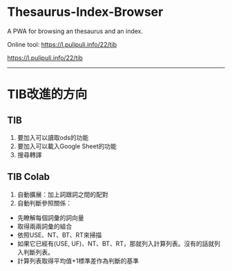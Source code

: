 # Thesaurus-Index-Browser
A PWA for browsing an thesaurus and an index.

Online tool: https://l.pulipuli.info/22/tib

https://l.pulipuli.info/22/tib

----

# TIB改進的方向

## TIB
1. 要加入可以讀取ods的功能
2. 要加入可以載入Google Sheet的功能
3. 搜尋轉譯

## TIB Colab
1. 自動擴展：加上詞跟詞之間的配對
2. 自動判斷參照關係：
- 先瞭解每個詞彙的詞向量
- 取得兩兩詞彙的組合
- 依照USE、NT、BT、RT來掃描
- 如果它已經有(USE, UF)、NT、BT、RT，那就列入計算列表。沒有的話就列入判斷列表。
- 計算列表取得平均值+1標準差作為判斷的基準